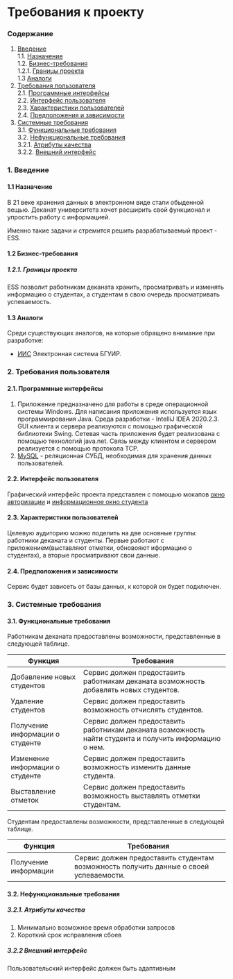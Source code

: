 # Требования к проекту
### Содержание
1. [Введение](#1) <br>
  1.1. [Назначение](#1.1) <br>
  1.2. [Бизнес-требования](#1.2) <br>
      1.2.1. [Границы проекта](#1.2.1) <br>
  1.3 [Аналоги](#1.3) <br>
2. [Требования пользователя](#2) <br>
  2.1. [Программные интерфейсы](#2.1) <br>
  2.2. [Интерфейс пользователя](#2.2) <br>
  2.3. [Характеристики пользователей](#2.3) <br>
  2.4. [Предположения и зависимости](#2.4) <br>
3. [Системные требования](#3.) <br>
  3.1. [Функциональные требования](#3.1) <br>
  3.2. [Нефункциональные требования](#3.2) <br>
     3.2.1. [Атрибуты качества](#3.2.1) <br>
     3.2.2. [Внешний интерфейс](#3.2.2) <br>

### 1. Введение <a name="1"></a>
#### 1.1 Назначение <a name="1.1"></a>
В 21 веке хранения данных в электронном виде стали обыденной вещью. Деканат университета хочет расширить свой функционал и упростить работу с информацией.
 
Именно такие задачи и стремится решить разрабатываемый проект  - ESS.
#### 1.2 Бизнес-требования <a name="1.2"></a>
##### 1.2.1. Границы проекта <a name="1.2.1"></a>
ESS позволит работникам деканата хранить, просматривать и изменять информацию о студентах, а студентам в свою очередь просматривать успеваемость.
#### 1.3 Аналоги <a name="1.3"></a>
Среди существующих аналогов, на которые обращено внимание при разработке:
* [ИИС](https://iis.bsuir.by/welcome/) Электронная система БГУИР.
### 2. Требования пользователя <a name="2"></a>
#### 2.1. Программные интерфейсы <a name="2.1"></a>
1) Приложение предназначено для работы в среде операционной системы Windows. Для написания приложения используется язык программирования Java. Среда разработки - IntelliJ IDEA 2020.2.3. GUI клиента и сервера реализуются с помощью графической библиотеки Swing. Сетевая часть приложения будет реализована с помощью технологий java.net. Связь между клиентом и сервером реализуется с помощью протокола TCP.
2) [MySQL](https://www.mysql.com/) - реляционная СУБД, необходимая для хранения данных пользователей.
#### 2.2. Интерфейс пользователя <a name="2.2"></a>
Графический интерфейс проекта представлен с помощью мокапов [окно авторизации](https://github.com/SitnikovAlexey850504/ESS/blob/main/mockups/Authorization.pdf) и [информационное окно студента](https://github.com/SitnikovAlexey850504/ESS/blob/main/mockups/Student.pdf) 
#### 2.3. Характеристики пользователей <a name="2.3"></a>
Целевую аудиторию можно поделить на две основные группы: работники деканата и студенты. Первые работают с приложением(выставляют отметки, обновояют иформацию о студентах), а вторые просматривают свои данные.
#### 2.4. Предположения и зависимости <a name="2.4"></a>
Сервис будет зависеть от базы данных, к которой он будет подключен.
### 3. Системные требования <a name="3"></a>
#### 3.1. Функциональные требования <a name="3.1"></a>
Работникам деканата предоставлены возможности, представленные в следующей таблице.

Функция | Требования
--- | ---
Добавление новых студентов | Сервис должен предоставить работникам деканата возможность добавлять новых студентов.
Удаление студентов | Сервис должен предоставить возможность отчислять студентов.
Получение информации о студенте | Сервис должен предоставить работникам деканата возможность найти студента и получить информацию о нем.
Изменение информации о студенте | Сервис должен предоставить возможность изменить данные студента.
Выставление отметок | Сервис должен предоставить возможность выставлять отметки студентам.


Студентам предоставлены возможности, представленные в следующей таблице.

Функция | Требования
--- | ---
Получение информации | Сервис должен предоставить студентам возможность получить данные о своей успеваемости.

#### 3.2. Нефункциональные требования <a name="3.2"></a>
  ##### 3.2.1. Атрибуты качества <a name="3.2.1"></a>
1) Минимально возможное время обработки запросов
2) Короткий срок исправления сбоев
  ##### 3.2.2 Внешний интерфейс <a name="3.2.2"></a>
Пользовательский интерфейс должен быть адаптивным
